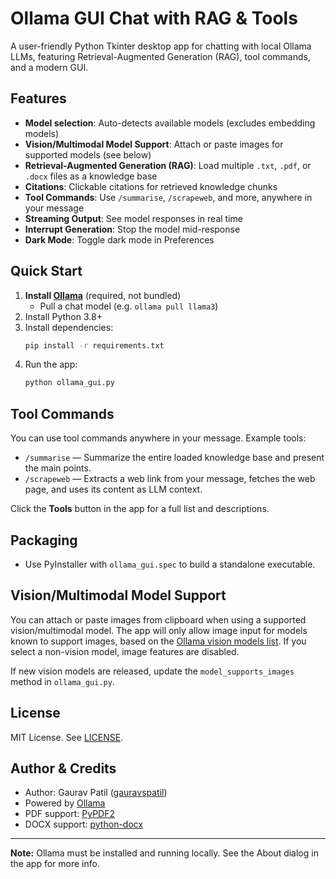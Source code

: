 
# Ollama GUI Chat with RAG & Tools

A user-friendly Python Tkinter desktop app for chatting with local Ollama LLMs, featuring Retrieval-Augmented Generation (RAG), tool commands, and a modern GUI.

## Features

- **Model selection**: Auto-detects available models (excludes embedding models)
- **Vision/Multimodal Model Support**: Attach or paste images for supported models (see below)
- **Retrieval-Augmented Generation (RAG)**: Load multiple `.txt`, `.pdf`, or `.docx` files as a knowledge base
- **Citations**: Clickable citations for retrieved knowledge chunks
- **Tool Commands**: Use `/summarise`, `/scrapeweb`, and more, anywhere in your message
- **Streaming Output**: See model responses in real time
- **Interrupt Generation**: Stop the model mid-response
- **Dark Mode**: Toggle dark mode in Preferences

## Quick Start

1. **Install [Ollama](https://ollama.com/download)** (required, not bundled)
    - Pull a chat model (e.g. `ollama pull llama3`)
2. Install Python 3.8+
3. Install dependencies:
    ```bash
    pip install -r requirements.txt
    ```
4. Run the app:
    ```bash
    python ollama_gui.py
    ```

## Tool Commands

You can use tool commands anywhere in your message. Example tools:

- `/summarise` — Summarize the entire loaded knowledge base and present the main points.
- `/scrapeweb` — Extracts a web link from your message, fetches the web page, and uses its content as LLM context.

Click the **Tools** button in the app for a full list and descriptions.

## Packaging

- Use PyInstaller with `ollama_gui.spec` to build a standalone executable.

## Vision/Multimodal Model Support

You can attach or paste images from clipboard when using a supported vision/multimodal model. The app will only allow image input for models known to support images, based on the [Ollama vision models list](https://ollama.com/search?c=vision). If you select a non-vision model, image features are disabled.

If new vision models are released, update the `model_supports_images` method in `ollama_gui.py`.

## License

MIT License. See [LICENSE](LICENSE).

## Author & Credits

- Author: Gaurav Patil ([gauravspatil](https://github.com/gauravspatil))
- Powered by [Ollama](https://ollama.com/)
- PDF support: [PyPDF2](https://pypi.org/project/PyPDF2/)
- DOCX support: [python-docx](https://pypi.org/project/python-docx/)

---

**Note:** Ollama must be installed and running locally. See the About dialog in the app for more info.
